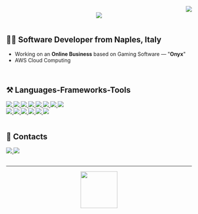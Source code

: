 <img align="right" src="https://visitor-badge.laobi.icu/badge?page_id=lorenzomatrullo.lorenzomatrullo"/>


<br>

<div align="center">
    <a href="https://lorenzomatrullo.dev/" target="_blank">
        <img src="https://lanyard.cnrad.dev/api/307921446225838080">
    </a>
</div>

<br>

<h2 align="left">👨‍💻 Software Developer from Naples, Italy</h2>

* Working on an **Online Business** based on Gaming Software — "**Onyx**"
* AWS Cloud Computing

<br>

<h2 align="left">⚒️ Languages-Frameworks-Tools</h2>
<div class="frameworks" align="left">
    <a href="https://github.com/lorenzomatrullo/Swift" target="_blank" rel="noreferrer">
        <img src="http://lorenzomatrullo.ddns.net/github-profile/swift.svg">
    </a>
    <a href="https://github.com/lorenzomatrullo/c-programming" target="_blank" rel="noreferrer">
        <img src="http://lorenzomatrullo.ddns.net/github-profile/c.svg">
    </a>
    <a href="https://github.com/lorenzomatrullo/cpp" target="_blank" rel="noreferrer">
        <img src="http://lorenzomatrullo.ddns.net/github-profile/cpp.svg">
    </a>
    <a href="https://github.com/lorenzomatrullo/JavaScript" target="_blank" rel="noreferrer">
        <img src="http://lorenzomatrullo.ddns.net/github-profile/javascript.svg">
    </a>
    <a href="https://www.w3schools.com/html/" target="_blank" rel="noreferrer">
        <img src="http://lorenzomatrullo.ddns.net/github-profile/html.svg">
    </a>
    <a href="https://www.w3schools.com/css/" target="_blank" rel="noreferrer">
        <img src="http://lorenzomatrullo.ddns.net/github-profile/css.svg">
    </a>
    <a href="https://github.com/lorenzomatrullo/Lua" target="_blank" rel="noreferrer">
        <img src="http://lorenzomatrullo.ddns.net/github-profile/lua.svg">
    </a>
    <a href="https://github.com/lorenzomatrullo/Batch" target="_blank" rel="noreferrer">
        <img src="https://skillicons.dev/icons?i=powershell">
    </a>
    <br>
    <a href="https://developer.apple.com/" target="_blank" rel="noreferrer">
        <img src="http://lorenzomatrullo.ddns.net/github-profile/apple.svg">
    </a>
    <a href="https://aws.amazon.com/" target="_blank" rel="noreferrer">
        <img src="http://lorenzomatrullo.ddns.net/github-profile/aws.svg">
    </a>
    <a href="https://git-scm.com/" target="_blank" rel="noreferrer">
        <img src="http://lorenzomatrullo.ddns.net/github-profile/git.svg">
    </a>
    <a href="https://discord.js.org/" target="_blank" rel="noreferrer">
        <img src="http://lorenzomatrullo.ddns.net/github-profile/discordjs.svg">
    </a>
    <a href="https://nodejs.org/en" target="_blank" rel="noreferrer">
        <img src="http://lorenzomatrullo.ddns.net/github-profile/nodejs.svg">
    </a>
    <a href="https://www.mongodb.com/" target="_blank" rel="noreferrer">
        <img src="http://lorenzomatrullo.ddns.net/github-profile/mongodb.svg">
    </a>
</div>

<br>

<h2> 📓 Contacts </h2>
<div class="contacts" align="left">
    <a href="mailto:info@lorenzomatrullo.dev" target="_blank" rel="noreferrer">
        <img src="http://lorenzomatrullo.ddns.net/github-profile/gmail.svg">
    </a>
    <a href="https://www.instagram.com/lorenzomatrullo/" target="_blank" rel="noreferrer">
        <img src="http://lorenzomatrullo.ddns.net/github-profile/instagram.svg">
    </a>
</div>

<br>
<hr>

<div align="center">
    <a href="https://www.paypal.com/paypalme/lorenzomatrullo" target="_blank">
        <img style='border:0px;height:100px' src="http://lorenzomatrullo.ddns.net/github-profile/paypal-button.png">
    </a>
</div>
